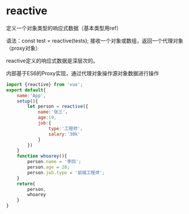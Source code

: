 # reactive

定义一个对象类型的响应式数据（基本类型用ref）

语法：const test  = reactive(tests); 接收一个对象或数组，返回一个代理对象（proxy对象）

reactive定义的响应式数据是深层次的。

内部基于ES6的Proxy实现，通过代理对象操作源对象数据进行操作

~~~ js
import {reactive} from 'vue';
export default{
    name:'App',
    setup(){
        let person = reactive({
            name:'张三'，
            age:19,
            job:{
            	type:'工程师',
            	salary:'30k'
        	}
        })
    }
    function whoarey(){
        person.name = '李四';
        person.age = 20;
        person.job.type = '前端工程师';
    }
    return{
        person,
        whoarey
    }
}
~~~

